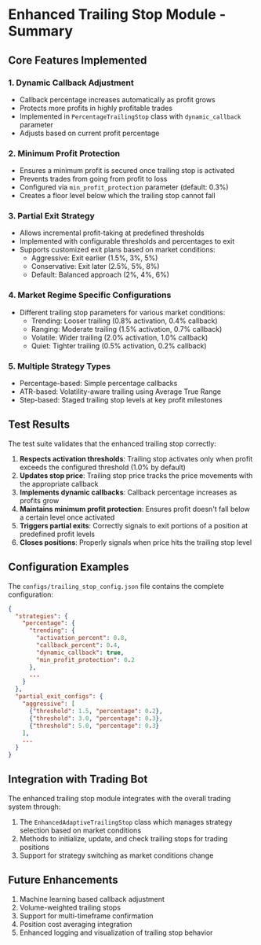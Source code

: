 # Enhanced Trailing Stop Module - Summary

## Core Features Implemented

### 1. Dynamic Callback Adjustment
- Callback percentage increases automatically as profit grows
- Protects more profits in highly profitable trades
- Implemented in `PercentageTrailingStop` class with `dynamic_callback` parameter
- Adjusts based on current profit percentage

### 2. Minimum Profit Protection
- Ensures a minimum profit is secured once trailing stop is activated
- Prevents trades from going from profit to loss
- Configured via `min_profit_protection` parameter (default: 0.3%)
- Creates a floor level below which the trailing stop cannot fall

### 3. Partial Exit Strategy
- Allows incremental profit-taking at predefined thresholds
- Implemented with configurable thresholds and percentages to exit
- Supports customized exit plans based on market conditions:
  - Aggressive: Exit earlier (1.5%, 3%, 5%)
  - Conservative: Exit later (2.5%, 5%, 8%)
  - Default: Balanced approach (2%, 4%, 6%)

### 4. Market Regime Specific Configurations
- Different trailing stop parameters for various market conditions:
  - Trending: Looser trailing (0.8% activation, 0.4% callback)
  - Ranging: Moderate trailing (1.5% activation, 0.7% callback)
  - Volatile: Wider trailing (2.0% activation, 1.0% callback)
  - Quiet: Tighter trailing (0.5% activation, 0.2% callback)

### 5. Multiple Strategy Types
- Percentage-based: Simple percentage callbacks
- ATR-based: Volatility-aware trailing using Average True Range
- Step-based: Staged trailing stop levels at key profit milestones

## Test Results

The test suite validates that the enhanced trailing stop correctly:

1. **Respects activation thresholds**: Trailing stop activates only when profit exceeds the configured threshold (1.0% by default)
2. **Updates stop price**: Trailing stop price tracks the price movements with the appropriate callback
3. **Implements dynamic callbacks**: Callback percentage increases as profits grow
4. **Maintains minimum profit protection**: Ensures profit doesn't fall below a certain level once activated
5. **Triggers partial exits**: Correctly signals to exit portions of a position at predefined profit levels
6. **Closes positions**: Properly signals when price hits the trailing stop level

## Configuration Examples

The `configs/trailing_stop_config.json` file contains the complete configuration:

```json
{
  "strategies": {
    "percentage": {
      "trending": {
        "activation_percent": 0.8,
        "callback_percent": 0.4,
        "dynamic_callback": true,
        "min_profit_protection": 0.2
      },
      ...
    }
  },
  "partial_exit_configs": {
    "aggressive": [
      {"threshold": 1.5, "percentage": 0.2},
      {"threshold": 3.0, "percentage": 0.3},
      {"threshold": 5.0, "percentage": 0.3}
    ],
    ...
  }
}
```

## Integration with Trading Bot

The enhanced trailing stop module integrates with the overall trading system through:

1. The `EnhancedAdaptiveTrailingStop` class which manages strategy selection based on market conditions
2. Methods to initialize, update, and check trailing stops for trading positions
3. Support for strategy switching as market conditions change

## Future Enhancements

1. Machine learning based callback adjustment
2. Volume-weighted trailing stops
3. Support for multi-timeframe confirmation
4. Position cost averaging integration 
5. Enhanced logging and visualization of trailing stop behavior